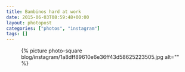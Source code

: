 ```yaml
---
title: Bambinos hard at work
date: 2015-06-03T08:59:48+00:00
layout: photopost
categories: ["photos", "instagram"]
tags: []
---
```


<figure class="photo photo--square">
  {% picture photo-square blog/instagram/1a8dff89610e6e36ff43d58625223505.jpg alt="" %}
</figure>


